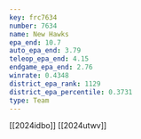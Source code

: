 ```yaml
---
key: frc7634
number: 7634
name: New Hawks
epa_end: 10.7
auto_epa_end: 3.79
teleop_epa_end: 4.15
endgame_epa_end: 2.76
winrate: 0.4348
district_epa_rank: 1129
district_epa_percentile: 0.3731
type: Team
---
```

[[2024idbo]]
[[2024utwv]]

